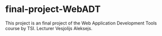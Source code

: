 # final-project-WebADT
This project is an final project of the Web Application Development Tools course by TSI. Lecturer Vesjolijs Aleksejs.
